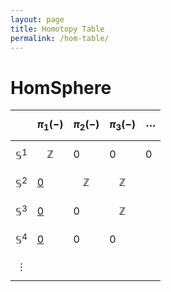 ```yaml
---
layout: page
title: Homotopy Table
permalink: /hom-table/
---
```


# HomSphere


|  | $$\pi_1(-)$$ | $$\pi_2(-)$$ | $$\pi_3(-)$$ | $$\cdots$$ |
| ---- | ---- | ---- | ---- | ---- |
| $$\mathbb{S}^1$$ | $$\mathbb{Z}$$ | 0 | 0 | 0 | 
| $$\mathbb{S}^2$$ | [0](Lemmas/n_sphere_is_simply_connected.md)  | $$\mathbb{Z}$$ | $$\mathbb{Z}$$ |  |
| $$\mathbb{S}^3$$ | [0](Lemmas/n_sphere_is_simply_connected.md)  | 0 | $$\mathbb{Z}$$ |  |
| $$\mathbb{S}^4$$ | [0](Lemmas/n_sphere_is_simply_connected.md)  | 0 | 0 |  |
| $$\vdots$$  |  |  |  |  |